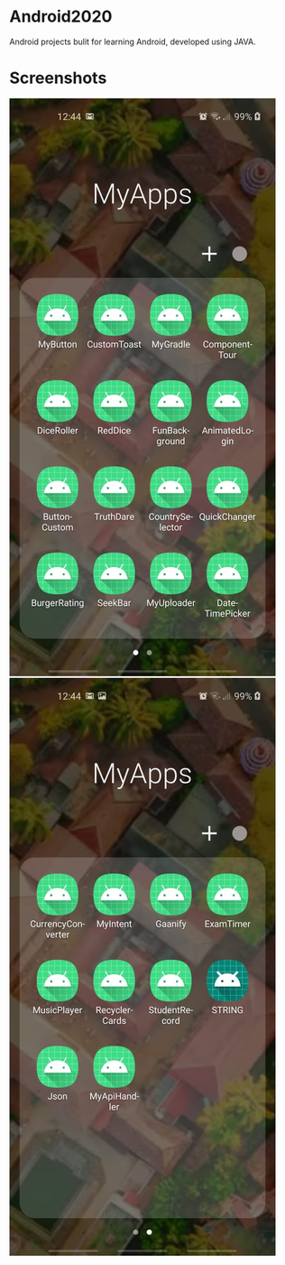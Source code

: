 # Android2020
Android projects bulit for learning Android, developed using JAVA.

# Screenshots
![](screenshots/1.jpeg)
![](screenshots/2.jpeg)
